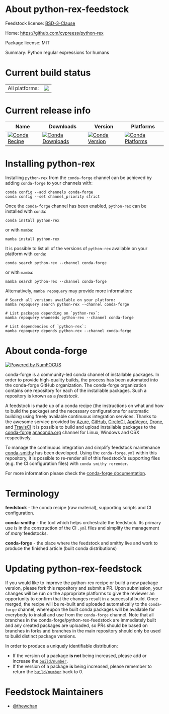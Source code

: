 About python-rex-feedstock
==========================

Feedstock license: [BSD-3-Clause](https://github.com/conda-forge/python-rex-feedstock/blob/main/LICENSE.txt)

Home: https://github.com/cypreess/python-rex

Package license: MIT

Summary: Python regular expressions for humans

Current build status
====================


<table><tr><td>All platforms:</td>
    <td>
      <a href="https://dev.azure.com/conda-forge/feedstock-builds/_build/latest?definitionId=16530&branchName=main">
        <img src="https://dev.azure.com/conda-forge/feedstock-builds/_apis/build/status/python-rex-feedstock?branchName=main">
      </a>
    </td>
  </tr>
</table>

Current release info
====================

| Name | Downloads | Version | Platforms |
| --- | --- | --- | --- |
| [![Conda Recipe](https://img.shields.io/badge/recipe-python--rex-green.svg)](https://anaconda.org/conda-forge/python-rex) | [![Conda Downloads](https://img.shields.io/conda/dn/conda-forge/python-rex.svg)](https://anaconda.org/conda-forge/python-rex) | [![Conda Version](https://img.shields.io/conda/vn/conda-forge/python-rex.svg)](https://anaconda.org/conda-forge/python-rex) | [![Conda Platforms](https://img.shields.io/conda/pn/conda-forge/python-rex.svg)](https://anaconda.org/conda-forge/python-rex) |

Installing python-rex
=====================

Installing `python-rex` from the `conda-forge` channel can be achieved by adding `conda-forge` to your channels with:

```
conda config --add channels conda-forge
conda config --set channel_priority strict
```

Once the `conda-forge` channel has been enabled, `python-rex` can be installed with `conda`:

```
conda install python-rex
```

or with `mamba`:

```
mamba install python-rex
```

It is possible to list all of the versions of `python-rex` available on your platform with `conda`:

```
conda search python-rex --channel conda-forge
```

or with `mamba`:

```
mamba search python-rex --channel conda-forge
```

Alternatively, `mamba repoquery` may provide more information:

```
# Search all versions available on your platform:
mamba repoquery search python-rex --channel conda-forge

# List packages depending on `python-rex`:
mamba repoquery whoneeds python-rex --channel conda-forge

# List dependencies of `python-rex`:
mamba repoquery depends python-rex --channel conda-forge
```


About conda-forge
=================

[![Powered by
NumFOCUS](https://img.shields.io/badge/powered%20by-NumFOCUS-orange.svg?style=flat&colorA=E1523D&colorB=007D8A)](https://numfocus.org)

conda-forge is a community-led conda channel of installable packages.
In order to provide high-quality builds, the process has been automated into the
conda-forge GitHub organization. The conda-forge organization contains one repository
for each of the installable packages. Such a repository is known as a *feedstock*.

A feedstock is made up of a conda recipe (the instructions on what and how to build
the package) and the necessary configurations for automatic building using freely
available continuous integration services. Thanks to the awesome service provided by
[Azure](https://azure.microsoft.com/en-us/services/devops/), [GitHub](https://github.com/),
[CircleCI](https://circleci.com/), [AppVeyor](https://www.appveyor.com/),
[Drone](https://cloud.drone.io/welcome), and [TravisCI](https://travis-ci.com/)
it is possible to build and upload installable packages to the
[conda-forge](https://anaconda.org/conda-forge) [anaconda.org](https://anaconda.org/)
channel for Linux, Windows and OSX respectively.

To manage the continuous integration and simplify feedstock maintenance
[conda-smithy](https://github.com/conda-forge/conda-smithy) has been developed.
Using the ``conda-forge.yml`` within this repository, it is possible to re-render all of
this feedstock's supporting files (e.g. the CI configuration files) with ``conda smithy rerender``.

For more information please check the [conda-forge documentation](https://conda-forge.org/docs/).

Terminology
===========

**feedstock** - the conda recipe (raw material), supporting scripts and CI configuration.

**conda-smithy** - the tool which helps orchestrate the feedstock.
                   Its primary use is in the construction of the CI ``.yml`` files
                   and simplify the management of *many* feedstocks.

**conda-forge** - the place where the feedstock and smithy live and work to
                  produce the finished article (built conda distributions)


Updating python-rex-feedstock
=============================

If you would like to improve the python-rex recipe or build a new
package version, please fork this repository and submit a PR. Upon submission,
your changes will be run on the appropriate platforms to give the reviewer an
opportunity to confirm that the changes result in a successful build. Once
merged, the recipe will be re-built and uploaded automatically to the
`conda-forge` channel, whereupon the built conda packages will be available for
everybody to install and use from the `conda-forge` channel.
Note that all branches in the conda-forge/python-rex-feedstock are
immediately built and any created packages are uploaded, so PRs should be based
on branches in forks and branches in the main repository should only be used to
build distinct package versions.

In order to produce a uniquely identifiable distribution:
 * If the version of a package **is not** being increased, please add or increase
   the [``build/number``](https://docs.conda.io/projects/conda-build/en/latest/resources/define-metadata.html#build-number-and-string).
 * If the version of a package **is** being increased, please remember to return
   the [``build/number``](https://docs.conda.io/projects/conda-build/en/latest/resources/define-metadata.html#build-number-and-string)
   back to 0.

Feedstock Maintainers
=====================

* [@thewchan](https://github.com/thewchan/)

